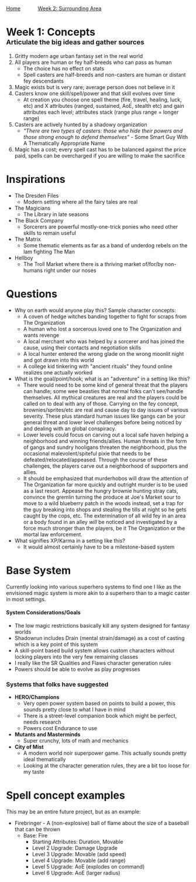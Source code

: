 [Home](../index.md) &nbsp;&nbsp;&nbsp;&nbsp;&nbsp;&nbsp;&nbsp;&nbsp;&nbsp;&nbsp;
[Week 2: Surrounding Area](../week2/week2-notes.md)

 
# Week 1: Concepts <br /> <span style="font-size:large;">Articulate the big ideas and gather sources</span>
 1. Gritty modern age urban fantasy set in the real world
 2. All players are human or fey half-breeds who can pass as human
    - The choice has no effect on stats
    - Spell casters are half-breeds and non-casters are human or distant fey descendants
 3. Magic exists but is very rare; average person does not believe in it
 4. Casters know one skill/spell/power and that skill evolves over time
    - At creation you choose one spell theme (fire, travel, healing, luck, etc) and X attributes (ranged, sustained, AoE, 
      stealth etc) and gain attributes each level; attributes stack (range plus range = longer range)
 5. Casters are actively hunted by a shadowy organization
    - _"There are two types of casters: those who hide their powers and those strong enough to defend themselves"_ - 
    Some Smart Guy With A Thematically Appropriate  Name
 6. Magic has a cost; every spell cast has to be balanced against the price paid, spells can be overcharged if you are willing to make the sacrifice
 
# Inspirations
 - The Dresden Files
   - Modern setting where all the fairy tales are real
 - The Magicians
   - The Library in late seasons
 - The Black Company
   - Sorcerers are powerful mostly-one-trick ponies who need other skills to remain useful
 - The Matrix
   - Some thematic elements as far as a band of underdog rebels on the lam fighting The Man
 - Hellboy
   - The Troll Market where there is a thriving market of/for/by non-humans right under our noses

# Questions
 - Why on earth would anyone play this?  Sample character concepts:
   - A coven of hedge witches banding together to fight for scraps from The Organization
   - A human who lost a sorcerous loved one to The Organization and wants revenge
   - A local merchant who was helped by a sorcerer and has joined the cause, using their contacts and negotiation skills
   - A local hunter entered the wrong glade on the wrong moonlit night and got drawn into this world
   - A college kid tinkering with "ancient rituals" they found online realizes one actually worked
 - What is the goal/point/hook; what is an "adventure" in a setting like this?
   - There would need to be some kind of general threat that the players can handle; some wee beasties that normal folks can't see/handle themselves.  All mythical creatures are real and the players could be called on to 
     deal with any of those.  Carrying on the fey concept, brownies/sprites/etc are real and cause day to day issues of 
     various severity.  These plus standard human issues like gangs can be your general threat and lower level 
     challenges before being noticed by and dealing with an global conspiracy.
   - Lower levels could focus on carving out a local safe haven helping a neighborhood and winning friends/allies. 
     Human threats in the form of gangs and sundry hooligans threaten the neighborhood, plus the occasional 
     malevolent/spiteful pixie that needs to be defeated/relocated/appeased.  Through the course of these challenges, 
     the players carve out a neighborhood of supporters and allies.
   - It should be emphasized that murderhobos will draw the attention of The Organization far more quickly and outright
     murder is to be used as a last resort.  Appease the hungry brownie hunting stray cats, convince the gremlin 
     turning the produce at Joe's Market sour to move to a wild blueberry patch in the woods instead, set a trap for 
     the guy breaking into shops and stealing the tills at night so he gets caught by the cops, etc.  The extermination
     of all wild fey in an area or a body found in an alley _will_ be noticed and investigated by a force much stronger
     than the players, be it The Organization or the mortal law enforcement.
 - What signifies XP/Karma in a setting like this?
   - It would almost certainly have to be a milestone-based system


# Base System
  Currently looking into various superhero systems to find one I like as the envisioned magic system is more akin to a
   superhero than to a magic caster in most settings.
   
#### System Considerations/Goals
 - The low magic restrictions basically kill any system designed for fantasy worlds
 - Shadowrun includes Drain (mental strain/damage) as a cost of casting which is a key point of this system
 - A skill-point based build system allows custom characters without locking players into the very few remaining classes
 - I really like the SR Qualities and Flaws character generation rules
 - Powers should be able to evolve as play progresses
 
### Systems that folks have suggested
 - **HERO/Champions**
   - Very open power system based on points to build a power, this sounds pretty close to what I have in mind
   - There is a street-level companion book which might be perfect, needs research
   - Powers cost Endurance to use 
 - **Mutants and Masterminds**
   - Super crunchy, lots of math and mechanics
 - **City of Mist**
   - A modern world noir superpower game.  This actually sounds pretty ideal thematically
   - Looking at the character generation rules, they are a bit too loose for my taste
 
# Spell concept examples
This may be an entire future project, but as an example:
 - Firebringer - A (non-explosive) ball of flame about the size of a baseball that can be thrown
   - Base: Fire
     - Starting Attributes: Duration, Movable
     - Level 2 Upgrade: Damage Upgrade
     - Level 3 Upgrade: Movable (add speed)
     - Level 4 Upgrade: Movable (add range)
     - Level 5 Upgrade: AoE (explodes on command)  
     - Level 6 Upgrade: AoE (larger radius)